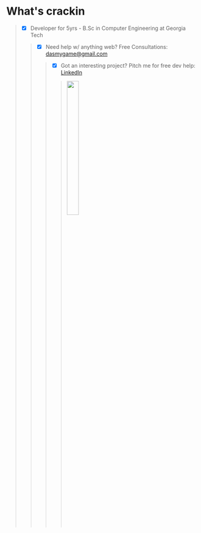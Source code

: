 # What's crackin
> - [x] Developer for 5yrs - B.Sc in Computer Engineering at Georgia Tech <br>
>> - [x] Need help w/ anything web? Free Consultations: dasmygame@gmail.com <br>
>>> - [x] Got an interesting project? Pitch me for free dev help: <a href = https://www.linkedin.com/in/rahul-das-a220635b/> LinkedIn </a>
>>>> <img src="https://media.giphy.com/media/fwbZnTftCXVocKzfxR/source.gif" width=30% height=30%>
